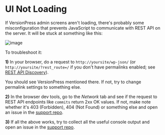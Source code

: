 # UI Not Loading

If VersionPress admin screens aren't loading, there's probably some misconfiguration that prevents JavaScript to communicate with REST API on the server. It will be stuck at something like this:

![image](https://cloud.githubusercontent.com/assets/101152/15138817/9f21ef1e-1692-11e6-90a0-9bb4737abb0f.png)

To troubleshoot it:

**1)** In your browser, do a request to `http://yoursite/wp-json/` (or `http://yoursite/?rest_route=/` if you don't have permalinks enabled; see [REST API Discovery](http://v2.wp-api.org/guide/discovery/)).

You should see VersionPress mentioned there. If not, try to change permalink settings to something else.

**2)** In the browser dev tools, go to the _Network_ tab and see if the request to REST API endpoints like `commits` return 2xx OK values. If not, make note whether it's 403 (Forbidden), 404 (Not Found) or something else and open an issue in the [support repo](https://github.com/versionpress/support).

**3)** If all the above works, try to collect all the useful console output and open an issue in the [support repo](https://github.com/versionpress/support).
